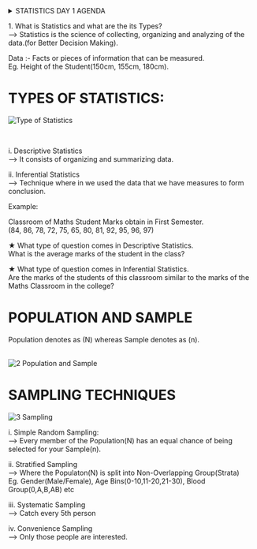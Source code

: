<details>
  <summary>STATISTICS DAY 1 AGENDA</summary>
    1. What is Statistics and what are the its Types?<br>
    2. Probability Introduction.<br>
    3. Addition Rule in Probability.<br>
    4. Multiplication Rule in Probability.<br>
    5. Descriptive and Inferential Statistics.<br>
    6. Population and Sample.<br>
    7. Measure of Central Tendency(Mean, Median, Mode).<br>
    8. Measure of Dispersion(Variance, Standard Deviation).<br>
    9. Population Mean and Sample Mean.<br>
    10. What is Sampling Method and its Type.<br>
    11. What is Variables and its Types.<br>
    12. Variable Measurement Scales.<br>
    13. Frequency Distribution and Cumulative Frequency.<br>
    14. Histograms.
</details>

<p>
  1. What is Statistics and what are the its Types?<br>
--> Statistics is the science of collecting, organizing and analyzing of the data.(for Better Decision Making).</p>

<p>
  Data :- Facts or pieces of information that can be measured.<br>
Eg. Height of the Student(150cm, 155cm, 180cm).
</p>

# TYPES OF STATISTICS:

![Type of Statistics](https://user-images.githubusercontent.com/95436738/186883336-40aa51bb-1bc3-4663-919d-c60bcd8cc862.png)

<br>
<p>
  i. Descriptive Statistics<br>
--> It consists of organizing and summarizing data.<br>

ii. Inferential Statistics<br>
--> Technique where in we used the data that we have measures to form conclusion.
<br>
</p>  
Example:<br>
  
Classroom of Maths Student Marks obtain in First Semester.<br>
(84, 86, 78, 72, 75, 65, 80, 81, 92, 95, 96, 97)

<p>
★ What type of question comes in Descriptive Statistics.<br>
What is the average marks of the student in the class?<br>

★ What type of question comes in Inferential Statistics.<br>
Are the marks of the students of this classroom similar to the marks of the Maths Classroom in the college?<br>
</p>

# POPULATION AND SAMPLE

Population denotes as (N) whereas Sample denotes as (n).
<br><br>

![2 Population and Sample](https://user-images.githubusercontent.com/95436738/186890973-538bb25b-ab99-4ffa-bcc3-96e9babcdea5.png)


# SAMPLING TECHNIQUES

![3 Sampling](https://user-images.githubusercontent.com/95436738/186895452-24944fca-60e0-4129-80f7-b6d1e6a8558f.png)

<p>
  i. Simple Random Sampling:<br>
--> Every member of the Population(N) has an equal chance of being selected for your Sample(n).
</p>
<p>
 ii. Stratified Sampling<br>
--> Where the Populaton(N) is split into Non-Overlapping Group(Strata)
<br>
Eg. Gender(Male/Female), Age Bins(0-10,11-20,21-30), Blood Group(0,A,B,AB) etc
</p>
<p>
iii. Systematic Sampling<br>
--> Catch every 5th person
</p>
<p>
iv. Convenience Sampling<br>
--> Only those people are interested.
</p>
